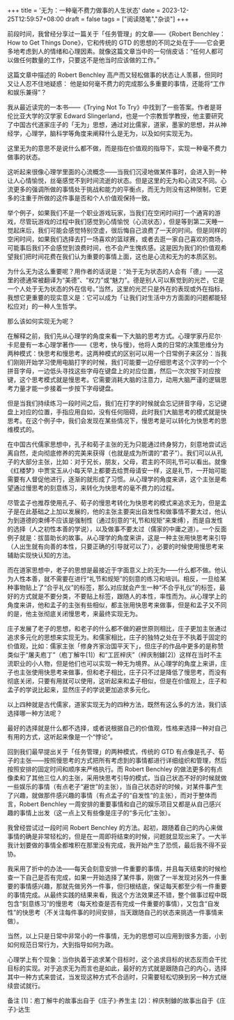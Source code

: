 +++
title = '无为：一种毫不费力做事的人生状态'
date = 2023-12-25T12:59:57+08:00
draft = false
tags = ["阅读随笔","杂谈"]
+++

前段时间，我曾经分享过一篇关于「任务管理」的文章——《Robert Benchley：How to Get Things Done》，它和传统的 GTD 的思想的不同之处在于——它会更多地考虑到人的情绪和心理因素。就像这篇文章当中的一句俏皮话：“任何人都可以做任何数量的工作，只要这不是他当时应该做的工作。”

这篇文章中描述的 Robert Benchley 高产而又轻松做事的状态让人羡慕，但同时又让人忍不住地疑惑： 他是如何毫不费力的完成那么多重要的事情，还能将“工作和娱乐兼得”？

我从最近读完的一本书——《Trying Not To Try》中找到了一些答案。作者是哥伦比亚大学的汉学家 Edward Slingerland，也是一个宗教哲学教授，他主要研究了中国古代道家庄子的「无为」思想，通过对比儒家，道家，墨家的思想，并从神经学，心理学，脑科学等角度来阐释什么是无为，以及如何实现无为。

这里无为的意思不是说什么都不做，而是指在价值观的指导下，实现一种毫不费力做事的状态。

这听起来很像心理学里面的心流概念——当我们沉浸地做某件事时，会进入到一种让人心情愉悦，丝毫感觉不到时间流逝的状态。但是这里的无为和心流又不同。心流更多的强调所做的事情处于挑战和能力的平衡点，而无为则没有这种限制，它更多的注重于所做的这件事是否和个人价值观保持一致。

举个例子，如果我们不是一个职业游戏玩家，当我们在空闲时间打一个通宵的游戏，尽管玩游戏的过程中我们感觉到心情愉悦（心流状态），但是等到第二天睡一觉起床后，我们可能会感觉特别空虚，很后悔自己浪费了一天的时间。但是同样的空闲时间，如果我们选择去打一场喜欢的篮球赛，或者去逛一家自己喜欢的商场，可能事后我们不会感觉到浪费时间，也不会产生愧疚感。这是因为我们的价值观希望我们把时间花费在我们认为重要的事情上面，这也是心流和无为的本质区别。

为什么无为这么重要呢？用作者的话说是：“处于无为状态的人会有「德」——这里的德通常被翻译为“美德”、“权力”或“魅力”。德是别人可以察觉到的光芒，它是一个人处于无为状态的外在信号。”当然，这里的光芒只是外在的表现或外在指标，我想它更重要的现实意义是：它可以成为「让我们对生活中方方面面的问题都能轻松应对」的一种人生哲学。

那么该如何实现无为呢？

在解释之前，我们先从心理学的角度来看一下大脑的思考方式。心理学家丹尼尔·卡尼曼有一本心理学著作——《思考，快与慢》，他将人类的日常的决策思维分为两种模式：快思考和慢思考。这两种模式的区别可以用一个日常例子来区分：当我们刚刚开始学习使用电脑打字的时候，我们可能要一边仔细思考这个汉字的一个个拼音字母，一边低头寻找这些字母在键盘上的对应位置，然后一次次按下对应按键，这个思考模式就是慢思考。它需要消耗大脑的注意力，动用大脑严谨的逻辑思考力量才能一步接着一步按下字母键盘。

但是当我们持续练习一段时间之后，我们在打字的时候就会忘记拼音字母，忘记键盘上对应的位置，手指应用自如，没有任何阻碍，此时我们大脑思考的模式就是快思考。在这个例子中，我们会发现在某些情况下，慢思考是可以转化为快思考的思维模式的。

在中国古代儒家思想中，孔子和荀子主张的无为只能通过终身努力，刻意地尝试远离自然，走向彻底修养的完美来获得（也就是成为所谓的“君子”）。我们可以从孔子的大部分主张，比如：对于兄长，朋友，父母，君主的不同礼节可以看出。就像《红楼梦》中贾宝玉从小每天早上都要去给贾母请安一样，这是礼节，一开始可能需要有人督促他进行，逐渐的就形成了习惯。从心理学的角度来讲，这个主张是希望通过慢思考的刻意练习，来转化为快思考的毫不费力的过程。

尽管孟子也推荐使用孔子、荀子的慢思考转化为快思考的模式来追求无为，但是孟子是在此基础之上加以发展的，他的主张主要突出自发性和做事情不要太过，他认为到道德的束缚不应该是强制性（通过刻意的“礼节和规矩”来束缚），而是自发性的选择（人之初性本善的学说），以及做事不要太过（儒家的中庸之道）。一个反面例子就是：拔苗助长的故事。从心理学的角度来讲，这是一种主张用快思考来引导（人出生就有向善的本性，只要正确的引导就可以了），必要的时候使用慢思考来辅助实现快认知的方法。

而在道家思想中，老子的思想是最接近于字面意义上的无为——什么都不做。他认为人性本善，就不需要在进行“礼节和规矩”的刻意的练习和培训。相反，一旦给某种事物贴上了“合乎礼仪”的标签，那么对应就会产生一种“不合乎礼仪”的标签，最好的方式就是不要分类，不要贴上标签，跟随人的本性，率性而为。从心理学上的角度来讲，他和孟子的主张有些相似，都主张用快思考来做事，但是和孟子又不同的是，他主张彻底关闭慢思考，来最终实现无为。

庄子发展了老子的思想，和老子的什么都不做的避世原则相比，庄子更加主张通过追求多元化的思想来实现无为。和儒家相比，庄子的独特之处在于不执着于固定的价值观，比如：儒家主张「修身齐家治国平天下」，但庄子的作品中更多的是称赞类似于“屠夫庖丁”（庖丁解牛[1]）和“工匠梓庆”（梓庆制鐻[2]）这样在当时不主流职业的小人物，但是他们也可以实现一种无为境界。从心理学的角度上来讲，庄子也主张使用快思考来做事，但和老子相比，庄子只不过是降低了慢思考，而没有彻底关闭，只要有用就可以使用，这听起来和孟子相似，但是在价值观上，庄子和孟子的学说比起来，显然庄子的学说更加追求多元化。

以上四种就是古代儒家，道家实现无为的四种方法，既然有这么多的方法，我们该选择哪一种方法呢？

最好的选择就是什么都不选择，或者说根据自己的价值观，性格来选择一种对自己有用的方式，这听起来像是一个“悖论”。

回到我们最早提出关于「任务管理」的两种模式，传统的 GTD 有点像是孔子、荀子的主张——按照慢思考的方式把所有考虑到的事情都进行详细组织和管理，然后按照安排的固定时间和顺序来严格执行。而 Robert Benchley 的做法更多的有点像柔和了其他三位人的主张，采用快思考引导的模式，当自己状态不好的时候就做一些娱乐的事情（有点老子“避世”的主张），当自己状态好的时候，对某件事产生了兴趣，就做那件感兴趣的事情（有点孟子的“自发性“的主张），而对于整体而言，Robert Benchley 一周安排的重要事情和自己的娱乐项目又都是从自己感兴趣的事情上出发（这一点上又有些像是庄子的“多元化”主张）。

我曾经尝试过一段时间 Robert Benchley 的方法。起初，跟随着自己的内心来做事情的确是非常轻松的，但是在一周即将结束的时候，问题就显现出来了。一大半我计划要做的事情全都堆积在那里没有完成，我开始产生了恐慌，最后我不得不妥协。

我采用了折中的办法——每天会刻意安排一件重要的事情，并且每天结束的时候检查一下自己是否有完成，如果一开始选择了某件事，刚做了一半发现对另外一件重要的事情感兴趣，那就先做另外一件事，但归根结底，保证每天都至少有一件重要的事情完成。从最终实践的结果来看，我这个方法效果还不错，整个做事过程中既包含“刻意练习”的慢思考（每天检查是否有完成一件重要的事情），又包含“自发性”的快思考（不关注每件事的时间安排，当天跟随自己的状态来挑选一件事情来做）。

当然，以上只是日常中非常小的一件事情，无为的思想可以应用到很多方面，小到如何规范日常行为，大到指导如何为政。

心理学上有个现象：当你执着于追求某个目标时，这个追求目标的状态反而会干扰目标的实现。对于追求无为而言也是如此，最好的方式就是跟随自己的内心，选择其中一种方式来尝试，当发现这种方式不合适时，只需要轻松切换到另一种方式继续尝试就行。



备注
[1]：庖丁解牛的故事出自于《庄子》·养生主
[2]：梓庆制鐻的故事出自于《庄子》·达生